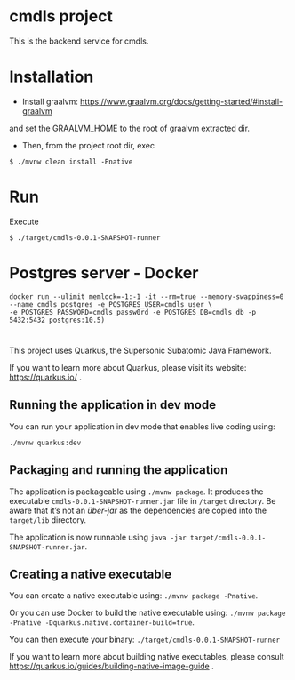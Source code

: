 # cmdls project
This is the backend service for cmdls.

# Installation
* Install graalvm:
https://www.graalvm.org/docs/getting-started/#install-graalvm


and set the GRAALVM_HOME to the root of graalvm extracted dir.  
* Then, from the project root dir, exec
```$xslt
$ ./mvnw clean install -Pnative
```

# Run
Execute 
```
$ ./target/cmdls-0.0.1-SNAPSHOT-runner
```

# Postgres server - Docker
 ```
docker run --ulimit memlock=-1:-1 -it --rm=true --memory-swappiness=0 --name cmdls_postgres -e POSTGRES_USER=cmdls_user \ 
-e POSTGRES_PASSWORD=cmdls_passw0rd -e POSTGRES_DB=cmdls_db -p 5432:5432 postgres:10.5)
```





#




This project uses Quarkus, the Supersonic Subatomic Java Framework.

If you want to learn more about Quarkus, please visit its website: https://quarkus.io/ .

## Running the application in dev mode

You can run your application in dev mode that enables live coding using:
```
./mvnw quarkus:dev
```

## Packaging and running the application

The application is packageable using `./mvnw package`.
It produces the executable `cmdls-0.0.1-SNAPSHOT-runner.jar` file in `/target` directory.
Be aware that it’s not an _über-jar_ as the dependencies are copied into the `target/lib` directory.

The application is now runnable using `java -jar target/cmdls-0.0.1-SNAPSHOT-runner.jar`.

## Creating a native executable

You can create a native executable using: `./mvnw package -Pnative`.

Or you can use Docker to build the native executable using: `./mvnw package -Pnative -Dquarkus.native.container-build=true`.

You can then execute your binary: `./target/cmdls-0.0.1-SNAPSHOT-runner`

If you want to learn more about building native executables, please consult https://quarkus.io/guides/building-native-image-guide .